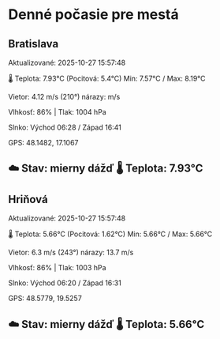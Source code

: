 ﻿# Denné počasie pre mestá

## Bratislava
Aktualizované: 2025-10-27 15:57:48

🌡️ Teplota: 7.93°C 
(Pocitová: 5.4°C)
Min: 7.57°C / Max: 8.19°C

Vietor: 4.12 m/s    (210°) 
nárazy:  m/s

Vlhkosť: 86% | Tlak: 1004 hPa

Slnko: Východ 06:28 / Západ 16:41

GPS: 48.1482, 17.1067

☁️ Stav: mierny dážď        🌡️ Teplota: 7.93°C
---

## Hriňová
Aktualizované: 2025-10-27 15:57:48

🌡️ Teplota: 5.66°C 
(Pocitová: 1.62°C)
Min: 5.66°C / Max: 5.66°C

Vietor: 6.3 m/s (243°)
nárazy: 13.7 m/s

Vlhkosť: 86% | Tlak: 1003 hPa

Slnko: Východ 06:20 / Západ 16:31

GPS: 48.5779, 19.5257

☁️ Stav: mierny dážď        🌡️ Teplota: 5.66°C
---
